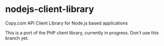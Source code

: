 nodejs-client-library
=====================

Copy.com API Client Library for Node.js based applications

This is a port of the PHP client library, currently in progress. Don't use this branch yet.
